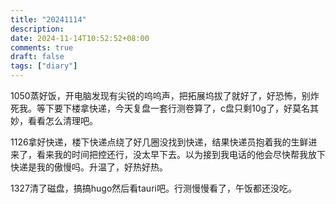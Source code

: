 ```yaml
---
title: "20241114"
description: 
date: 2024-11-14T10:52:52+08:00
comments: true
draft: false
tags: ["diary"]
---
```

1050蒸好饭，开电脑发现有尖锐的呜呜声，把拓展坞拔了就好了，好恐怖，别炸死我。等下要下楼拿快递，今天复盘一套行测卷算了，c盘只剩10g了，好莫名其妙，看看怎么清理吧。

1126拿好快递，楼下快递点绕了好几圈没找到快递，结果快递员抱着我的生鲜进来了，看来我的时间把控还行，没太早下去。以为接到我电话的他会尽快帮我放下快递是我的傲慢吗。升温了，好热好热。

1327清了磁盘，搞搞hugo然后看tauri吧。行测慢慢看了，午饭都还没吃。
